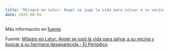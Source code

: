 ```yaml
---
title: "Milagro en Letur: Ángel se jugó la vida para salvar a su vecina y buscar a su hermana desaparecida - El Periódico"
date: 2025-08-09
---
```


Más información en [fuente](https://news.google.com/rss/articles/CBMimgFBVV95cUxPc29mTkVEdTZVS3FRMFgzWDE5WkJ2aFRIX1VQVUZMN2RVN1I1LTRfeU1hZ1c5R0pUbnFtMTh5MjE3dWZmdHFoaU1JaHZpTkVwSklOdEJYajJkcERxNVcyRThjZzVsckk2UHhLbXlFVG9LN0d6YmN1eDQxNUNvZUN3WDZVUlhJUWlEamJpUnF1NXREQUxldUpLWlFB0gGaAUFVX3lxTFA5RWs0UEhxb3RlbHgwMDBIckhOUUFmSXRVOFcwVW1KOGVGTmVVWC1zNnoxVFFNbWR3ODJvaEVXa0xKbXpPMnF5MXBBdHJBWmI2dEdNaWFiaXlBSHp6RnU3YV9obmFLdDhSejdWZXVCeU12R2tvdHJGQnNCbUpLT2d5a2xvUGpVaWZsSVFubUF3dDhELU9BeUIxa3c?oc=5)

Fuente: [Milagro en Letur: Ángel se jugó la vida para salvar a su vecina y buscar a su hermana desaparecida - El Periódico](https://news.google.com/rss/articles/CBMimgFBVV95cUxPc29mTkVEdTZVS3FRMFgzWDE5WkJ2aFRIX1VQVUZMN2RVN1I1LTRfeU1hZ1c5R0pUbnFtMTh5MjE3dWZmdHFoaU1JaHZpTkVwSklOdEJYajJkcERxNVcyRThjZzVsckk2UHhLbXlFVG9LN0d6YmN1eDQxNUNvZUN3WDZVUlhJUWlEamJpUnF1NXREQUxldUpLWlFB0gGaAUFVX3lxTFA5RWs0UEhxb3RlbHgwMDBIckhOUUFmSXRVOFcwVW1KOGVGTmVVWC1zNnoxVFFNbWR3ODJvaEVXa0xKbXpPMnF5MXBBdHJBWmI2dEdNaWFiaXlBSHp6RnU3YV9obmFLdDhSejdWZXVCeU12R2tvdHJGQnNCbUpLT2d5a2xvUGpVaWZsSVFubUF3dDhELU9BeUIxa3c?oc=5)

